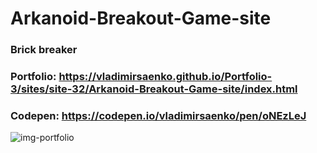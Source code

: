 # Arkanoid-Breakout-Game-site

### Brick breaker

### Portfolio: https://vladimirsaenko.github.io/Portfolio-3/sites/site-32/Arkanoid-Breakout-Game-site/index.html

### Codepen: https://codepen.io/vladimirsaenko/pen/oNEzLeJ

![img-portfolio](https://user-images.githubusercontent.com/56477695/168035852-cdb827ea-4bcf-4a12-bf6b-68dd4a110c40.jpg)
<!-- ![2285752](https://user-images.githubusercontent.com/56477695/140639954-f0c6effe-dfb3-4994-b6ac-b85442d82664.png) -->
